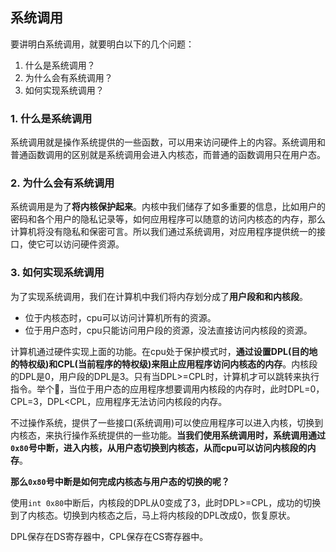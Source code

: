 ## 系统调用

要讲明白系统调用，就要明白以下的几个问题：

1. 什么是系统调用？
2. 为什么会有系统调用？
3. 如何实现系统调用？

### 1. 什么是系统调用

系统调用就是操作系统提供的一些函数，可以用来访问硬件上的内容。系统调用和普通函数调用的区别就是系统调用会进入内核态，而普通的函数调用只在用户态。

### 2. 为什么会有系统调用

系统调用是为了**将内核保护起来**。内核中我们储存了如多重要的信息，比如用户的密码和各个用户的隐私记录等，如何应用程序可以随意的访问内核态的内存，那么计算机将没有隐私和保密可言。所以我们通过系统调用，对应用程序提供统一的接口，使它可以访问硬件资源。

### 3. 如何实现系统调用

为了实现系统调用，我们在计算机中我们将内存划分成了**用户段和和内核段**。

- 位于内核态时，cpu可以访问计算机所有的资源。
- 位于用户态时，cpu只能访问用户段的资源，没法直接访问内核段的资源。

计算机通过硬件实现上面的功能。在cpu处于保护模式时，**通过设置DPL(目的地的特权级)和CPL(当前程序的特权级)来阻止应用程序访问内核态的内存**。内核段的DPL是0，用户段的DPL是3。只有当DPL>=CPL时，计算机才可以跳转来执行指令。举个🌰，当位于用户态的应用程序想要调用内核段的内存时，此时DPL=0，CPL=3，DPL<CPL，应用程序无法访问内核段的内存。

不过操作系统，提供了一些接口(系统调用)可以使应用程序可以进入内核，切换到内核态，来执行操作系统提供的一些功能。**当我们使用系统调用时，系统调用通过`0x80`号中断，进入内核，从用户态切换到内核态，从而cpu可以访问内核段的内存**。

**那么`0x80`号中断是如何完成内核态与用户态的切换的呢？**

使用`int 0x80`中断后，内核段的DPL从0变成了3，此时DPL>=CPL，成功的切换到了内核态。切换到内核态之后，马上将内核段的DPL改成0，恢复原状。

DPL保存在DS寄存器中，CPL保存在CS寄存器中。















